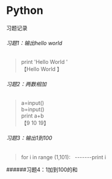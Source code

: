 # Python
习题记录

###### 习题1：输出hello world  
>print 'Hello World '   
【Hello World 】

###### 习题2：两数相加
>a=input()   
b=input()  
print a+b   
【9 
 10 
 19】 

###### 习题3：输出1到100
>for i in range (1,101):   
-------print i 
    
######习题4：1加到100的和 

